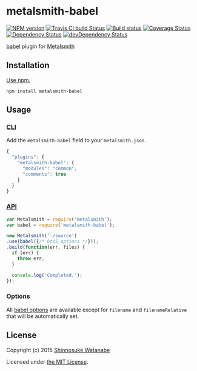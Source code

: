 # metalsmith-babel

[![NPM version](https://img.shields.io/npm/v/metalsmith-babel.svg)](https://www.npmjs.com/package/metalsmith-babel)
[![Travis CI build Status](https://img.shields.io/travis/babel/metalsmith-babel.svg?style=flat)](https://travis-ci.org/babel/metalsmith-babel)
[![Build status](https://ci.appveyor.com/api/projects/status/k49tibi2lsbl0xk2?svg=true)](https://ci.appveyor.com/project/ShinnosukeWatanabe/metalsmith-babel)
[![Coverage Status](https://img.shields.io/coveralls/babel/metalsmith-babel.svg)](https://coveralls.io/r/babel/metalsmith-babel)
[![Dependency Status](https://img.shields.io/david/babel/metalsmith-babel.svg?label=deps)](https://david-dm.org/babel/metalsmith-babel)
[![devDependency Status](https://img.shields.io/david/dev/babel/metalsmith-babel.svg?label=devDeps)](https://david-dm.org/babel/metalsmith-babel#info=devDependencies)

[babel](https://babeljs.io/) plugin for [Metalsmith](http://www.metalsmith.io/)

## Installation

[Use npm.](https://docs.npmjs.com/cli/install)

```
npm install metalsmith-babel
```

## Usage

### [CLI](https://github.com/segmentio/metalsmith#cli)

Add the `metalsmith-babel` field to your `metalsmith.json`.

```javascript
{
  "plugins": {
    "metalsmith-babel": {
      "modules": "common",
      "comments": true
    }
  }
}
```

### [API](https://github.com/segmentio/metalsmith#api)

```javascript
var Metalsmith = require('metalsmith');
var babel = require('metalsmith-babel');

new Metalsmith('./source')
.use(babel({/* 6to5 options */}));
.build(function(err, files) {
  if (err) {
    throw err;
  }

  console.log('Completed.');
});
```

### Options

All [babel options](https://6to5.org/docs/usage/options/) are available except for `filename` and `filenameRelative` that will be automatically set.

## License

Copyright (c) 2015 [Shinnosuke Watanabe](https://github.com/shinnn)

Licensed under [the MIT License](./LICENSE).
